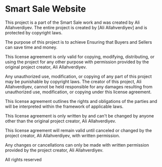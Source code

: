 <h1>Smart Sale Website</h1>

<p>This project is a part of the Smart Sale work and was created by Ali Allahverdiyev. The entire project is created by [Ali Allahverdiyev] and is protected by copyright laws.<p>

<p>The purpose of this project is to achieve 
Ensuring that Buyers and Sellers can save time and money.<p>

<p>This license agreement is only valid for copying, modifying, distributing, or using the project for any other purpose with permission provided by the original project creator,  Ali Allahverdiyev.<p>

<p>Any unauthorized use, modification, or copying of any part of this project may be punishable by copyright laws. The creator of this project, Ali Allahverdiyev, cannot be held responsible for any damages resulting from unauthorized use, modification, or copying under this license agreement.<p>

<p>This license agreement outlines the rights and obligations of the parties and will be interpreted within the framework of applicable laws.<p>

<p>This license agreement is only written by and can't be changed by anyone other than the original project creator, Ali Allahverdiyev.<p>

<p>This license agreement will remain valid until canceled or changed by the project creator, Ali Allahverdiyev, with written permission.<p>

<p>Any changes or cancellations can only be made with written permission provided by the project creator, Ali Allahverdiyev.<p>

<p>All rights reserved <script>new Date().getFullYear()</script></p>
